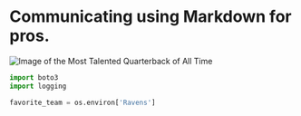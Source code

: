 # Communicating using Markdown for pros. 

![Image of the Most Talented Quarterback of All Time](https://mir-s3-cdn-cf.behance.net/project_modules/max_1200/1d90d7104561599.5f6594c3a26bf.png)

``` python
import boto3
import logging

favorite_team = os.environ['Ravens']
```
